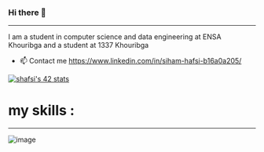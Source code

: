 ### Hi there 👋
-------------------------------------------------------------------------------------------------------------------------------------------------------------------------
I am a student in computer science and data engineering at ENSA Khouribga and a student at 1337 Khouribga

- 📫 Contact me https://www.linkedin.com/in/siham-hafsi-b16a0a205/

[![shafsi's 42 stats](https://badge.mediaplus.ma/starryblue/shafsi)](https://github.com/sihamhafsi/badge42) </br>

# my skills :
-------------------------------------------------------------------------------------------------------------------------------------------------------------------------

![image](https://user-images.githubusercontent.com/92990046/202314218-5dcc348d-af87-4c0e-8b34-2089c19e057e.png)
